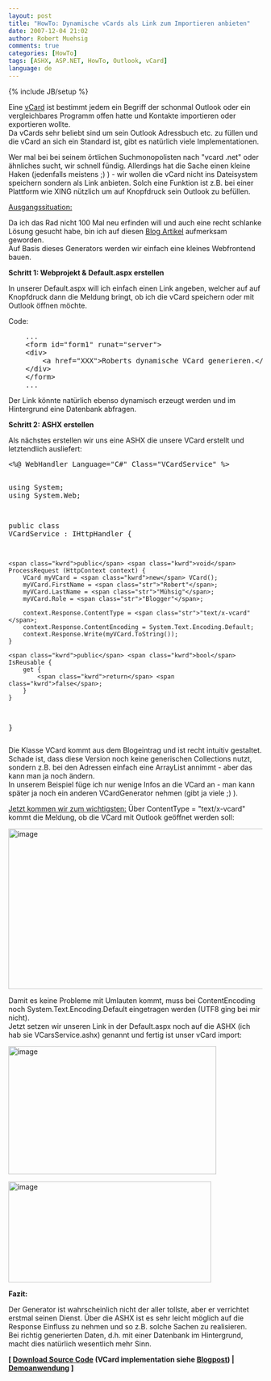 ```yaml
---
layout: post
title: "HowTo: Dynamische vCards als Link zum Importieren anbieten"
date: 2007-12-04 21:02
author: Robert Muehsig
comments: true
categories: [HowTo]
tags: [ASHX, ASP.NET, HowTo, Outlook, vCard]
language: de
---
```

{% include JB/setup %}
<p>Eine <a href="http://de.wikipedia.org/wiki/Vcard" target="_blank">vCard</a> ist bestimmt jedem ein Begriff der schonmal Outlook oder ein vergleichbares Programm offen hatte und Kontakte importieren oder exportieren wollte.<br>Da vCards sehr beliebt sind um sein Outlook Adressbuch etc. zu füllen und die vCard an sich ein Standard ist, gibt es natürlich viele Implementationen.</p> <p>Wer mal bei bei seinem örtlichen Suchmonopolisten nach "vcard .net" oder ähnliches sucht, wir schnell fündig. Allerdings hat die Sache einen kleine Haken (jedenfalls meistens ;) ) - wir wollen die vCard nicht ins Dateisystem speichern sondern als Link anbieten. Solch eine Funktion ist z.B. bei einer Plattform wie XING nützlich um auf Knopfdruck sein Outlook zu befüllen.</p> <p><u>Ausgangssituation:</u></p> <p>Da ich das Rad nicht 100 Mal neu erfinden will und auch eine recht schlanke Lösung gesucht habe, bin ich auf diesen <a href="http://blogs.geekdojo.net/ryan/archive/2004/04/28/1797.aspx" target="_blank">Blog Artikel</a> aufmerksam geworden.<br>Auf Basis dieses Generators werden wir einfach eine kleines Webfrontend bauen.</p> <p><strong>Schritt 1: Webprojekt &amp; Default.aspx erstellen</strong></p> <p>In unserer Default.aspx will ich einfach einen Link angeben, welcher auf auf Knopfdruck dann die Meldung bringt, ob ich die vCard speichern oder mit Outlook öffnen möchte.</p> <p>Code:</p> <div class="CodeFormatContainer"><pre class="csharpcode">    ...
    &lt;form id=<span class="str">"form1"</span> runat=<span class="str">"server"</span>&gt;
    &lt;div&gt;
        &lt;a href=<span class="str">"XXX"</span>&gt;Roberts dynamische VCard generieren.&lt;/a&gt;
    &lt;/div&gt;
    &lt;/form&gt;
    ...</pre></div>
<p>Der Link könnte natürlich ebenso dynamisch erzeugt werden und im Hintergrund eine Datenbank abfragen.</p>
<p><strong>Schritt 2: ASHX erstellen</strong></p>
<p>Als nächstes erstellen wir uns eine ASHX die unsere VCard erstellt und letztendlich ausliefert:</p>
<div class="CodeFormatContainer"><pre class="csharpcode">&lt;%@ WebHandler Language=<span class="str">"C#"</span> Class=<span class="str">"VCardService"</span> %&gt;

<span class="kwrd">using</span> System;
<span class="kwrd">using</span> System.Web;

<span class="kwrd">public</span> <span class="kwrd">class</span> VCardService : IHttpHandler {
    
    <span class="kwrd">public</span> <span class="kwrd">void</span> ProcessRequest (HttpContext context) {
        VCard myVCard = <span class="kwrd">new</span> VCard();
        myVCard.FirstName = <span class="str">"Robert"</span>;
        myVCard.LastName = <span class="str">"Mühsig"</span>;
        myVCard.Role = <span class="str">"Blogger"</span>;

        context.Response.ContentType = <span class="str">"text/x-vcard"</span>;
        context.Response.ContentEncoding = System.Text.Encoding.Default;
        context.Response.Write(myVCard.ToString());
    }
 
    <span class="kwrd">public</span> <span class="kwrd">bool</span> IsReusable {
        get {
            <span class="kwrd">return</span> <span class="kwrd">false</span>;
        }
    }

}</pre></div>
<p>Die Klasse VCard kommt aus dem Blogeintrag und ist recht intuitiv gestaltet. Schade ist, dass diese Version noch keine generischen Collections nutzt, sondern z.B. bei den Adressen einfach eine ArrayList annimmt - aber das kann man ja noch ändern.<br>In unserem Beispiel füge ich nur wenige Infos an die VCard an - man kann später ja noch ein anderen VCardGenerator nehmen (gibt ja viele ;) ).</p>
<p><u>Jetzt kommen wir zum wichtigsten:</u> Über ContentType = "text/x-vcard" kommt die Meldung, ob die VCard mit Outlook geöffnet werden soll:</p>
<p><a href="{{BASE_PATH}}/assets/wp-images-de/image183.png"><img style="border-right: 0px; border-top: 0px; border-left: 0px; border-bottom: 0px" height="318" alt="image" src="{{BASE_PATH}}/assets/wp-images-de/image-thumb162.png" width="592" border="0"></a> </p>
<p>Damit es keine Probleme mit Umlauten kommt, muss bei ContentEncoding noch System.Text.Encoding.Default eingetragen werden (UTF8 ging bei mir nicht).<br>Jetzt setzen wir unseren Link in der Default.aspx noch auf die ASHX (ich hab sie VCarsService.ashx) genannt und fertig ist unser vCard import:</p>
<p><a href="{{BASE_PATH}}/assets/wp-images-de/image184.png"><img style="border-right: 0px; border-top: 0px; border-left: 0px; border-bottom: 0px" height="254" alt="image" src="{{BASE_PATH}}/assets/wp-images-de/image-thumb163.png" width="412" border="0"></a> </p>
<p><a href="{{BASE_PATH}}/assets/wp-images-de/image185.png"><img style="border-right: 0px; border-top: 0px; border-left: 0px; border-bottom: 0px" height="200" alt="image" src="{{BASE_PATH}}/assets/wp-images-de/image-thumb164.png" width="402" border="0"></a> </p>
<p><strong>Fazit:</strong></p>
<p>Der Generator ist wahrscheinlich nicht der aller tollste, aber er verrichtet erstmal seinen Dienst. Über die ASHX ist es sehr leicht möglich auf die Response Einfluss zu nehmen und so z.B. solche Sachen zu realisieren.<br>Bei richtig generierten Daten, d.h. mit einer Datenbank im Hintergrund, macht dies natürlich wesentlich mehr Sinn.</p>
<p><strong>[ <a href="{{BASE_PATH}}/assets/files/democode/vcard/dynvcard.zip" target="_blank">Download Source Code</a> (VCard implementation siehe <a href="http://blogs.geekdojo.net/ryan/archive/2004/04/28/1797.aspx" target="_blank">Blogpost</a>) | <a href="http://code-developer.de/democode/vcard/" target="_blank">Demoanwendung</a> ]</strong></p>
